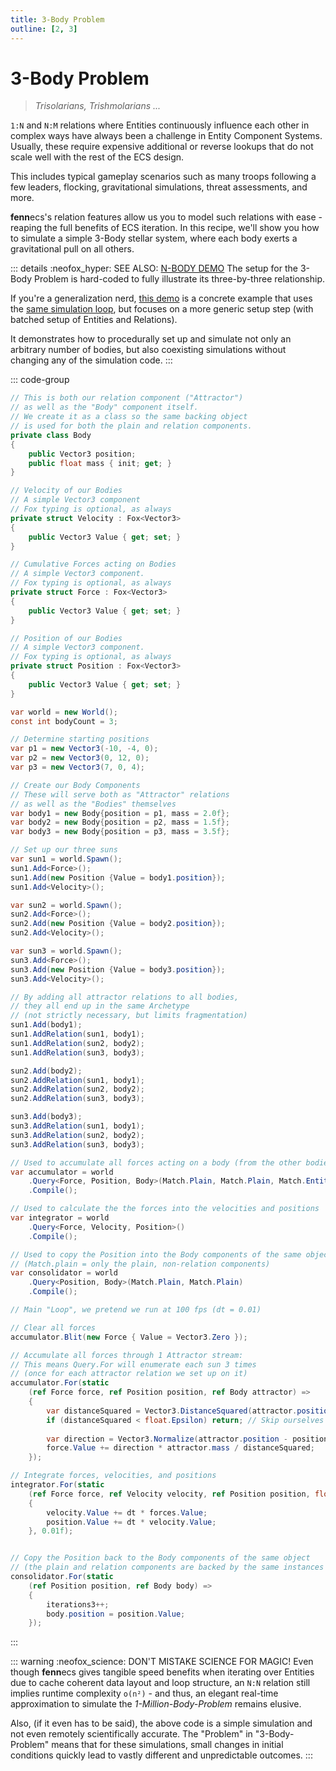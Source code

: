 ```yaml
---
title: 3-Body Problem
outline: [2, 3]
---
```


# 3-Body Problem

> *Trisolarians, Trishmolarians ...* 

`1:N` and `N:M` relations where Entities continuously influence each other in complex ways have always been a challenge in Entity Component Systems. Usually, these require expensive additional or reverse lookups that do not scale well with the rest of the ECS design.

This includes typical gameplay scenarios such as many troops following a few leaders, flocking, gravitational simulations, threat assessments, and more.

**fenn**ecs's relation features allow us you to model such relations with ease - reaping the full benefits of ECS iteration. In this recipe, we'll show you how to simulate a simple 3-Body stellar system, where each body exerts a gravitational pull on all others.

::: details :neofox_hyper: SEE ALSO: [N-BODY DEMO](NBody.md)
The setup for the 3-Body Problem is hard-coded to fully illustrate its three-by-three relationship.

If you're a generalization nerd, [this demo](NBody.md) is a concrete example that uses the <u>same simulation loop</u>, but focuses on a more generic setup step (with batched setup of Entities and Relations).

It demonstrates how to procedurally set up and simulate not only an arbitrary number of bodies, but also coexisting simulations without changing any of the simulation code.
:::

::: code-group

```csharp [Components]
// This is both our relation component ("Attractor")
// as well as the "Body" component itself.
// We create it as a class so the same backing object
// is used for both the plain and relation components.
private class Body
{
    public Vector3 position;
    public float mass { init; get; }
}

// Velocity of our Bodies
// A simple Vector3 component
// Fox typing is optional, as always
private struct Velocity : Fox<Vector3>
{
    public Vector3 Value { get; set; }
}

// Cumulative Forces acting on Bodies
// A simple Vector3 component.
// Fox typing is optional, as always
private struct Force : Fox<Vector3>
{
    public Vector3 Value { get; set; }
}

// Position of our Bodies
// A simple Vector3 component.
// Fox typing is optional, as always
private struct Position : Fox<Vector3>
{
    public Vector3 Value { get; set; }
}
```

```csharp [System Setup]
var world = new World();
const int bodyCount = 3;

// Determine starting positions
var p1 = new Vector3(-10, -4, 0);
var p2 = new Vector3(0, 12, 0);
var p3 = new Vector3(7, 0, 4);

// Create our Body Components
// These will serve both as "Attractor" relations
// as well as the "Bodies" themselves
var body1 = new Body{position = p1, mass = 2.0f};
var body2 = new Body{position = p2, mass = 1.5f};
var body3 = new Body{position = p3, mass = 3.5f};

// Set up our three suns
var sun1 = world.Spawn();
sun1.Add<Force>();
sun1.Add(new Position {Value = body1.position});
sun1.Add<Velocity>();

var sun2 = world.Spawn();
sun2.Add<Force>();
sun2.Add(new Position {Value = body2.position});
sun2.Add<Velocity>();

var sun3 = world.Spawn();
sun3.Add<Force>();
sun3.Add(new Position {Value = body3.position});
sun3.Add<Velocity>();

// By adding all attractor relations to all bodies,
// they all end up in the same Archetype
// (not strictly necessary, but limits fragmentation)
sun1.Add(body1);
sun1.AddRelation(sun1, body1);
sun1.AddRelation(sun2, body2);
sun1.AddRelation(sun3, body3);

sun2.Add(body2);
sun2.AddRelation(sun1, body1);
sun2.AddRelation(sun2, body2);
sun2.AddRelation(sun3, body3);

sun3.Add(body3);
sun3.AddRelation(sun1, body1);
sun3.AddRelation(sun2, body2);
sun3.AddRelation(sun3, body3);
```

```csharp [Queries]
// Used to accumulate all forces acting on a body (from the other bodies)
var accumulator = world
    .Query<Force, Position, Body>(Match.Plain, Match.Plain, Match.Entity)
    .Compile();

// Used to calculate the the forces into the velocities and positions
var integrator = world
    .Query<Force, Velocity, Position>()
    .Compile();

// Used to copy the Position into the Body components of the same object
// (Match.plain = only the plain, non-relation components)
var consolidator = world
    .Query<Position, Body>(Match.Plain, Match.Plain)
    .Compile();        
```

```csharp [Simulation Loop]        
// Main "Loop", we pretend we run at 100 fps (dt = 0.01)

// Clear all forces
accumulator.Blit(new Force { Value = Vector3.Zero });

// Accumulate all forces through 1 Attractor stream:
// This means Query.For will enumerate each sun 3 times
// (once for each attractor relation we set up on it)
accumulator.For(static 
    (ref Force force, ref Position position, ref Body attractor) =>
    {
        var distanceSquared = Vector3.DistanceSquared(attractor.position, position.Value);
        if (distanceSquared < float.Epsilon) return; // Skip ourselves (anything that's too close)
        
        var direction = Vector3.Normalize(attractor.position - position.Value);
        force.Value += direction * attractor.mass / distanceSquared;
    });

// Integrate forces, velocities, and positions
integrator.For(static 
    (ref Force force, ref Velocity velocity, ref Position position, float dt) =>
    {
        velocity.Value += dt * forces.Value;
        position.Value += dt * velocity.Value;
    }, 0.01f);


// Copy the Position back to the Body components of the same object
// (the plain and relation components are backed by the same instances of Body!)
consolidator.For(static
    (ref Position position, ref Body body) =>
    {
        iterations3++;
        body.position = position.Value;
    });
```
:::


::: warning :neofox_science: DON'T MISTAKE SCIENCE FOR MAGIC!
Even though **fenn**ecs gives tangible speed benefits when iterating over Entities due to cache coherent data layout and loop structure, an `N:N` relation still implies runtime complexity `o(n²)` - and thus, an elegant real-time approximation to simulate the *1-Million-Body-Problem* remains elusive.

Also, (if it even has to be said), the above code is a simple simulation and not even remotely scientifically accurate. The "Problem" in "3-Body-Problem" means that for these simulations, small changes in initial conditions quickly lead to vastly different and unpredictable outcomes.
:::